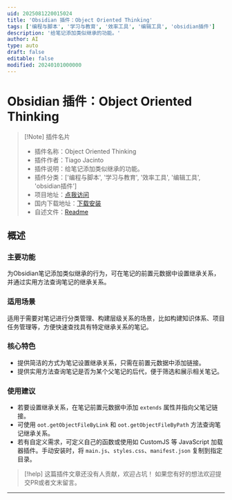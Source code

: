 ```yaml
---
uid: 2025081220015024
title: 'Obsidian 插件：Object Oriented Thinking'
tags: ['编程与脚本', '学习与教育', '效率工具', '编辑工具', 'obsidian插件']
description: '给笔记添加类似继承的功能。'
author: AI
type: auto
draft: false
editable: false
modified: 20240101000000
---
```


# Obsidian 插件：Object Oriented Thinking

> [!Note] 插件名片
> - 插件名称：Object Oriented Thinking
> - 插件作者：Tiago Jacinto
> - 插件说明：给笔记添加类似继承的功能。
> - 插件分类：['编程与脚本', '学习与教育', '效率工具', '编辑工具', 'obsidian插件']
> - 项目地址：[点我访问](https://github.com/TiagoJacinto/obsidian-object-oriented-thinking)
> - 国内下载地址：[下载安装](https://pkmer.cn/products/plugin/pluginMarket/?object-oriented-thinking)
> - 自述文件：[Readme](https://ghproxy.net/https://raw.githubusercontent.com/TiagoJacinto/obsidian-object-oriented-thinking/master/README.md)



## 概述

### 主要功能
为Obsidian笔记添加类似继承的行为，可在笔记的前置元数据中设置继承关系，并通过实用方法查询笔记的继承关系。

### 适用场景
适用于需要对笔记进行分类管理、构建层级关系的场景，比如构建知识体系、项目任务管理等，方便快速查找具有特定继承关系的笔记。

### 核心特色
- 提供简洁的方式为笔记设置继承关系，只需在前置元数据中添加链接。
- 提供实用方法查询笔记是否为某个父笔记的后代，便于筛选和展示相关笔记。

### 使用建议
- 若要设置继承关系，在笔记前置元数据中添加 `extends` 属性并指向父笔记链接。
- 可使用 `oot.getObjectFileByLink` 和 `oot.getObjectFileByPath` 方法查询笔记继承关系。
- 若有自定义需求，可定义自己的函数或使用如 CustomJS 等 JavaScript 加载器插件。手动安装时，将 `main.js`、`styles.css`、`manifest.json` 复制到指定目录。


> [!help] 
> 这篇插件文章还没有人贡献，欢迎占坑！
> 如果您有好的想法欢迎提交PR或者文末留言。
> 

---


